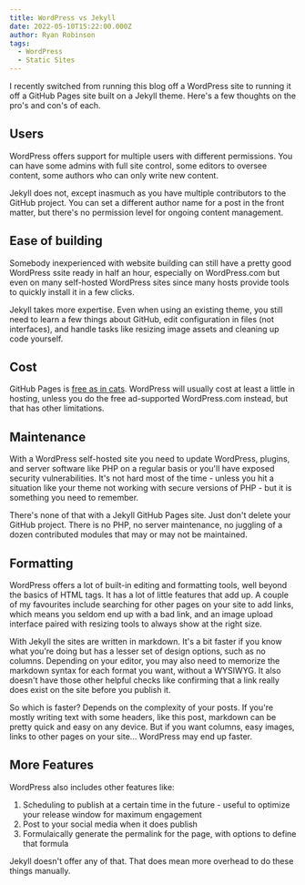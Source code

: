 ```yaml
---
title: WordPress vs Jekyll
date: 2022-05-10T15:22:00.000Z
author: Ryan Robinson
tags:
  - WordPress
  - Static Sites
---
```


I recently switched from running this blog off a WordPress site to running it off a GitHub Pages site built on a Jekyll theme. Here's a few thoughts on the pro's and con's of each.

## Users

WordPress offers support for multiple users with different permissions. You can have some admins with full site control, some editors to oversee content, some authors who can only write new content.

Jekyll does not, except inasmuch as you have multiple contributors to the GitHub project. You can set a different author name for a post in the front matter, but there's no permission level for ongoing content management.

## Ease of building

Somebody inexperienced with website building can still have a pretty good WordPress ssite ready in half an hour, especially on WordPress.com but even on many self-hosted WordPress sites since many hosts provide tools to quickly install it in a few clicks.

Jekyll takes more expertise. Even when using an existing theme, you still need to learn a few things about GitHub, edit configuration in files (not interfaces), and handle tasks like resizing image assets and cleaning up code yourself.

## Cost

GitHub Pages is [free as in cats](/websites/civicrm/free-as-in-cats/). WordPress will usually cost at least a little in hosting, unless you do the free ad-supported WordPress.com instead, but that has other limitations.

## Maintenance

With a WordPress self-hosted site you need to update WordPress, plugins, and server software like PHP on a regular basis or you'll have exposed security vulnerabilities. It's not hard most of the time - unless you hit a situation like your theme not working with secure versions of PHP - but it is something you need to remember.

There's none of that with a Jekyll GitHub Pages site. Just don't delete your GitHub project. There is no PHP, no server maintenance, no juggling of a dozen contributed modules that may or may not be maintained.

## Formatting

WordPress offers a lot of built-in editing and formatting tools, well beyond the basics of HTML tags. It has a lot of little features that add up. A couple of my favourites include searching for other pages on your site to add links, which means you seldom end up with a bad link, and an image upload interface paired with resizing tools to always show at the right size. 

With Jekyll the sites are written in markdown. It's a bit faster if you know what you're doing but has a lesser set of design options, such as no columns. Depending on your editor, you may also need to memorize the markdown syntax for each format you want, without a WYSIWYG. It also doesn't have those other helpful checks like confirming that a link really does exist on the site before you publish it.

So which is faster? Depends on the complexity of your posts. If you're mostly writing text with some headers, like this post, markdown can be pretty quick and easy on any device. But if you want columns, easy images, links to other pages on your site... WordPress may end up faster.

## More Features

WordPress also includes other features like: 

1. Scheduling to publish at a certain time in the future - useful to optimize your release window for maximum engagement
2. Post to your social media when it does publish
3. Formulaically generate the permalink for the page, with options to define that formula

Jekyll doesn't offer any of that. That does mean more overhead to do these things manually.
